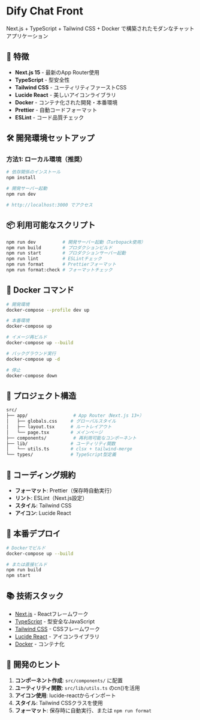 # Dify Chat Front

Next.js + TypeScript + Tailwind CSS + Docker で構築されたモダンなチャットアプリケーション

## 🚀 特徴

- **Next.js 15** - 最新のApp Router使用
- **TypeScript** - 型安全性
- **Tailwind CSS** - ユーティリティファーストCSS
- **Lucide React** - 美しいアイコンライブラリ
- **Docker** - コンテナ化された開発・本番環境
- **Prettier** - 自動コードフォーマット
- **ESLint** - コード品質チェック

## 🛠️ 開発環境セットアップ

### 方法1: ローカル環境（推奨）

```bash
# 依存関係のインストール
npm install

# 開発サーバー起動
npm run dev

# http://localhost:3000 でアクセス
```

## 📦 利用可能なスクリプト

```bash
npm run dev          # 開発サーバー起動（Turbopack使用）
npm run build        # プロダクションビルド
npm run start        # プロダクションサーバー起動
npm run lint         # ESLintチェック
npm run format       # Prettierフォーマット
npm run format:check # フォーマットチェック
```

## 🐳 Docker コマンド

```bash
# 開発環境
docker-compose --profile dev up

# 本番環境
docker-compose up

# イメージ再ビルド
docker-compose up --build

# バックグラウンド実行
docker-compose up -d

# 停止
docker-compose down
```

## 📁 プロジェクト構造

```bash
src/
├── app/                 # App Router（Next.js 13+）
│   ├── globals.css     # グローバルスタイル
│   ├── layout.tsx      # ルートレイアウト
│   └── page.tsx        # メインページ
├── components/          # 再利用可能なコンポーネント
├── lib/                # ユーティリティ関数
│   └── utils.ts        # clsx + tailwind-merge
└── types/              # TypeScript型定義
```

## 🎨 コーディング規約

- **フォーマット**: Prettier（保存時自動実行）
- **リント**: ESLint（Next.js設定）
- **スタイル**: Tailwind CSS
- **アイコン**: Lucide React

## 🚀 本番デプロイ

```bash
# Dockerでビルド
docker-compose up --build

# または直接ビルド
npm run build
npm start
```

## 📚 技術スタック

- [Next.js](https://nextjs.org/) - Reactフレームワーク
- [TypeScript](https://www.typescriptlang.org/) - 型安全なJavaScript
- [Tailwind CSS](https://tailwindcss.com/) - CSSフレームワーク
- [Lucide React](https://lucide.dev/) - アイコンライブラリ
- [Docker](https://www.docker.com/) - コンテナ化

## 📝 開発のヒント

1. **コンポーネント作成**: `src/components/` に配置
2. **ユーティリティ関数**: `src/lib/utils.ts` のcn()を活用
3. **アイコン使用**: lucide-reactからインポート
4. **スタイル**: Tailwind CSSクラスを使用
5. **フォーマット**: 保存時に自動実行、または `npm run format`
